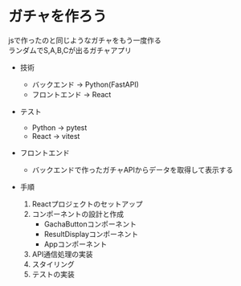 # ガチャを作ろう

jsで作ったのと同じようなガチャをもう一度作る  
ランダムでS,A,B,Cが出るガチャアプリ

* 技術
    * バックエンド → Python(FastAPI)
    * フロントエンド → React

* テスト
    * Python → pytest
    * React → vitest


* フロントエンド
    * バックエンドで作ったガチャAPIからデータを取得して表示する

* 手順
    1. Reactプロジェクトのセットアップ
    2. コンポーネントの設計と作成
        - GachaButtonコンポーネント
        - ResultDisplayコンポーネント
        - Appコンポーネント
    3. API通信処理の実装
    4. スタイリング
    5. テストの実装